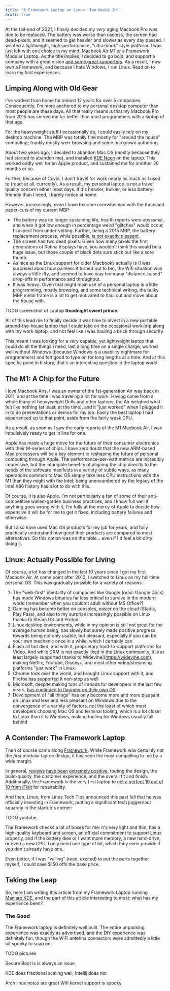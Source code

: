 ```yaml
---
title: "A Framework Laptop an Linux: Two Weeks In"
draft: true
---
```

At the tail-end of 2021, I finally decided my *very* aging Macbook Pro was due to be replaced. The battery was worse than useless, the screen had dead-pixels, and it seemed to get heavier and slower as every day passed. I wanted a lightweight, high-performance, "ultra-book" style platform. I was just left with one choice in my mind: Macbook Air M1 or a Framework Modular Laptop. As the title implies, I decided to go bold, and support a company with a great vision [and some great supporters](). As a result, I now own a Framework, and because I hate Windows, I run Linux. Read on to learn my first experiences.

<!--more-->

## Limping Along with Old Gear

I've worked from home for almost 12 years for over 5 companies. Consequently, I'm more anchored to my personal desktop computer than most people are these days. All that really means is that my Macbook Pro from 2015 has served me far better than most programmers with a laptop of that age.

For the heavyweight stuff I occasionally do, I could easily rely on my desktop machine. The MBP was totally fine mostly for "around the house" computing; frankly mostly web-browsing and some markdown authoring.

About two years ago, I decided to abandon Mac OS (mostly because they had started to abandon me), and installed [KDE Neon]() on the laptop. This worked oddly well for an Apple product, and sustained me for another 20 months or so.

Further, because of Covid, I don't travel for work nearly as much as I used to (read: at all, currently). As a result, my personal laptop is not a travel quality concern either most days. If it's heavier, bulkier, or less battery-friendly than I need, I barely notice at home.

However, increasingly, even I have become overwhelmed with the thousand paper-cuts of my current MBP:

* The battery was no longer sustaining life, health reports were abyssmal, and when it got low enough in percentage weird "glitches" would occur, I suspect from under-volting. Further, being a 2015 MBP, the battery replacement process, while possible, [is not exactly pleasant]().
* The screen had two dead pixels. Given how many pixels the first generations of Retina displays have, you wouldn't think this would be a huge issue, but those couple of black dots sure stick out like a sore thumb.
* As nice as the Linux support for older Macbooks actually is (I was surprised about how painless it turned out to be), the Wifi situation was always a little iffy, and seemed to have way too many "distance-based" drop-offs in performance and throughput.
* It was *heavy*. Given that might main use of a personal laptop is a little programming, mostly browsing, and some technical writing, the bulky MBP metal frame is a lot to get motivated to haul out and move about the house with.

TODO screenshot of Laptop
**Goodnight sweet prince**

All of this lead me to finally decide it was time to invest in a new portable around-the-house laptop that I could take on the occasional work-trip along with my work laptop, and not feel like I was hauling a brick through security.

This meant I was looking for a very capable, yet lightweight laptop that could do all the things I need, last a long time on a single charge, worked well without Windows (because Windows is a usability nightmare for programmers) and felt good to type on for long lengths at a time. And at this specific point in history, that's an interesting question in the laptop world.

## The M1: A Chip for the Future

I love Macbook Airs. I was an owner of the 1st-generation Air way back in 2011, and at the time I was traveling a lot for work. Having come from a whole litany of heavyweight Dells and other laptops, the Air weighed what felt like nothing (at least, at the time), and it "just worked" when I plugged it in to do presentations or demos for my job. Easily the best laptop I had experienced up to that point, aside from the fairly weak CPU.

As a result, as soon as I saw the early reports of the M1 Macbook Air, I was impulsively ready to get in line for one.

Apple has made a huge move for the future of their consumer electronics with their M-series of chips. I have zero doubt that the new ARM-based Mac processors will be a key element to reshaping the future of personal computing through Apple. The performance-per-watt metrics are incredibly impressive, but the intangible benefits of aligning the chip directly to the needs of the software manifests in a variety of subtle ways, as many operations common to Mac OS simply take less CPU instructions with the M1 than they might with the Intel; being unencumbered by the legacy of the Intel X86 history has a lot to do with this.

Of course, it is also Apple. I'm not particularly a fan of some of their anti-competitive walled-garden business practices, and I know full well if anything goes wrong with it, I'm fully at the mercy of Apple to decide how expensive it will be for me to get it fixed, including battery failures and otherwise.

But I also have used Mac OS products for my job for years, and fully practically understand how good their products are compared to most alternatives. So this option was on the table... even if I'd feel a bit dirty doing it.

## Linux: Actually Possible for Living

Of course, a lot has changed in the last 10 years since I got my first Macbook Air. At some point after 2010, I switched to Linux as my full-time personal OS. This was gradually possible for a variety of reasons:

1. The "web-first" mentality of companies like Google (read: Google Docs) has made Windows binaries far less critical to survive in the modern world (remember when you couldn't adult without MS Office?)
2. Gaming has become better on consoles, easier on the cloud (Stadia, Play Pass), and also to my surprise increasingly possible on Linux thanks to Steam OS and Proton.
3. Linux desktop environments, while in my opinion is still not great for the average human being, has slowly but surely made positive progress towards being not only usable, but pleasant, especially if you can be your own mechanic once in a while, which I certainly can
4. Flash all but died, and with it, proprietary hard-to-support platforms for Video. And while DRM is not exactly liked in the Linux community, it is at least largely supported thanks to Widevine](https://widevine.com), making Netflix, Youtube, Disney+, and most other video/streaming platforms "just work" in Linux.
5. Chrome took over the world, and brought Linux support with it, and Firefox has supported it non-stop as well
6. Microsoft, despite making tons of inroads for developers in the last few years, [has continued to flounder on their own OS](https://arstechnica.com/gadgets/2021/10/windows-11-the-ars-technica-review/)
7. Development of "all things" has only become more and more pleasant on Linux and less and less pleasant on Windows due to the convergence of a variety of factors, not the least of which most developers choosing Mac OS and terminal tooling, which is a lot closer to Linux than it is Windows, making tooling for Windows usually fall behind

## A Contender: The Framework Laptop

Then of course came along [Framework](https://frame.work). While Framework was certainly not the *first* modular laptop design, it has been the most compelling to me by a wide margin.

In general, [reviews](https://arstechnica.com/gadgets/2021/07/frameworks-new-lightweight-modular-laptop-delivers-on-its-promises/) [have been](https://www.tomsguide.com/reviews/framework-laptop-review-the-anti-macbook-has-arrived) [extremely positive](https://www.pcmag.com/reviews/framework-laptop), touting the design, the build-quality, the customer experience, and the overall fit and finish. Additionally, the Framework is the very first laptop to [get a perfect 10 out of 10 from iFixit](https://www.ifixit.com/News/51614/framework-laptop-teardown-10-10-but-is-it-perfect) for repairability.

And then, Linus, from Linus Tech Tips announced this past fall that he was officially investing in Framework, putting a significant tech juggernaut squarely in the startup's corner:

TODO youtube.

The Framework checks a lot of boxes for me: it's very light and thin, has a high-quality keyboard and screen, an official commitment to support Linux properly, and if the battery dies or I want more memory, a new hard-drive, or even a new CPU, I only need one type of bit, which they even provide if you don't already have one.

Even better, if I was "willing" (read: excited) to put the parts together myself, I could save $150 offs the base price.

## Taking the Leap

So, here I am writing this article from my Framework Laptop running [Manjaro KDE](https://manjaro.org/downloads/official/kde/), and the part of this article interesting to most: what has my experience been?

### The Good

The Framework laptop is definitely well built. The entire unpacking experience was exactly as advertised, and the DIY experience was definitely fun, though the WiFi antenna connectors were admittedly a little bit spooky to snap on.

TODO pictures


Secure Boot is is always an issue

KDE does fractional scaling well, Intellij does not

Arch linux notes are great
Wifi kernel support is spooky
